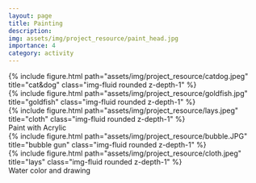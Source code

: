 ```yaml
---
layout: page
title: Painting
description:
img: assets/img/project_resource/paint_head.jpg
importance: 4
category: activity
---
```



<div class="row">
    <div class="col-sm mt-3 mt-md-0">
        {% include figure.html path="assets/img/project_resource/catdog.jpeg" title="cat&dog" class="img-fluid rounded z-depth-1" %}
    </div>
    <div class="col-sm mt-3 mt-md-0">
        {% include figure.html path="assets/img/project_resource/goldfish.jpg" title="goldfish" class="img-fluid rounded z-depth-1" %}
    </div>
    <div class="col-sm mt-3 mt-md-0">
        {% include figure.html path="assets/img/project_resource/lays.jpeg" title="cloth" class="img-fluid rounded z-depth-1" %}
    </div>
</div>
<div class="caption">
    Paint with Acrylic
</div>


<div class="row justify-content-sm-center">
    <div class="col-sm-6 mt-3 mt-md-1">
        {% include figure.html path="assets/img/project_resource/bubble.JPG" title="bubble gun" class="img-fluid rounded z-depth-1" %}
    </div>
    <!-- <div id="logo"><img src="assets/img/project_resource/bubble.JPG"></div> -->
    <div class="col-sm-4 mt-3 mt-md-0">
        {% include figure.html path="assets/img/project_resource/cloth.jpeg" title="lays" class="img-fluid rounded z-depth-1" %}
    </div>
</div>
<div class="caption">
    Water color and drawing
</div>
